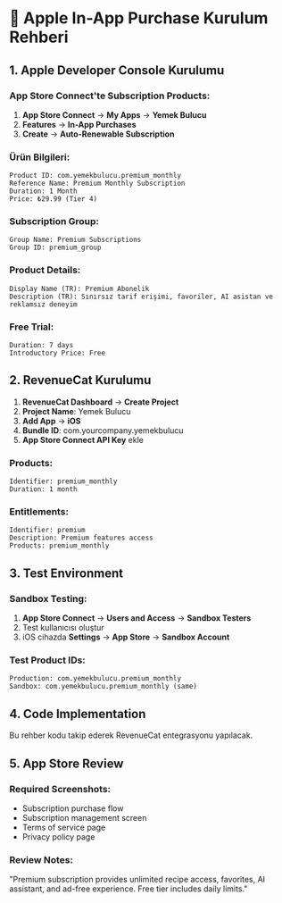 # 🍎 Apple In-App Purchase Kurulum Rehberi

## 1. Apple Developer Console Kurulumu

### App Store Connect'te Subscription Products:

1. **App Store Connect** → **My Apps** → **Yemek Bulucu**
2. **Features** → **In-App Purchases**
3. **Create** → **Auto-Renewable Subscription**

### Ürün Bilgileri:
```
Product ID: com.yemekbulucu.premium_monthly
Reference Name: Premium Monthly Subscription
Duration: 1 Month
Price: ₺29.99 (Tier 4)
```

### Subscription Group:
```
Group Name: Premium Subscriptions
Group ID: premium_group
```

### Product Details:
```
Display Name (TR): Premium Abonelik
Description (TR): Sınırsız tarif erişimi, favoriler, AI asistan ve reklamsız deneyim
```

### Free Trial:
```
Duration: 7 days
Introductory Price: Free
```

## 2. RevenueCat Kurulumu

1. **RevenueCat Dashboard** → **Create Project**
2. **Project Name**: Yemek Bulucu
3. **Add App** → **iOS**
4. **Bundle ID**: com.yourcompany.yemekbulucu
5. **App Store Connect API Key** ekle

### Products:
```
Identifier: premium_monthly
Duration: 1 month
```

### Entitlements:
```
Identifier: premium
Description: Premium features access
Products: premium_monthly
```

## 3. Test Environment

### Sandbox Testing:
1. **App Store Connect** → **Users and Access** → **Sandbox Testers**
2. Test kullanıcısı oluştur
3. iOS cihazda **Settings** → **App Store** → **Sandbox Account**

### Test Product IDs:
```
Production: com.yemekbulucu.premium_monthly
Sandbox: com.yemekbulucu.premium_monthly (same)
```

## 4. Code Implementation

Bu rehber kodu takip ederek RevenueCat entegrasyonu yapılacak.

## 5. App Store Review

### Required Screenshots:
- Subscription purchase flow
- Subscription management screen
- Terms of service page
- Privacy policy page

### Review Notes:
"Premium subscription provides unlimited recipe access, favorites, AI assistant, and ad-free experience. Free tier includes daily limits."